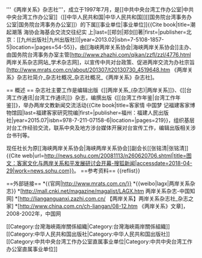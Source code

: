 '''《两岸关系》杂志社'''，成立于1997年7月，是[[中共中央台湾工作办公室|中共中央台湾工作办公室]]（[[中华人民共和国|中华人民共和国]][[国务院台湾事务办公室|国务院台湾事务办公室]]）的下属[[事业单位|事业单位]]<ref>{{Cite book|title=潮起潮落 海协会海基会交流交往纪实 上|last=[[郑剑|郑剑]]著|first=|publisher=北京：[[九州出版社|九州出版社]]|year=2013.02|isbn=7-5108-1857-5|location=|pages=54-55}}</ref>，由[[海峡两岸关系协会|海峡两岸关系协会]]主办、由国务院台湾事务办室主管<ref>[http://www.zhazhi.com/qikan/zzfl/zzl/4776.html 两岸关系杂志网站_学术杂志网]</ref>，以宣传中共对台政策、促进两岸交流为办社宗旨<ref>[http://www.mrats.com.cn/about/201307/t20130730_4519648.htm 《两岸关系》杂志社简介_杂志社概况_杂志社概况_《两岸关系》杂志社]</ref>。 

== 概述 ==
杂志社主要工作是编辑出版《[[两岸关系_(杂志)|两岸关系]]》、《[[台湾工作通讯|台湾工作通讯]]》杂志，编撰出版《[[台湾工作年鉴|台湾工作年鉴]]》，举办两岸文教新闻交流活动<ref>{{Cite book|title=客家情 中国梦 记福建客家博物馆园|last=福建客家研究院编|first=|publisher=福州：福建人民出版社|year=2015.07|isbn=978-7-211-07158-6|location=|pages=219}}</ref>，组织基层对台工作经验交流，联系中央及地方涉台媒体开展对台宣传工作，编辑出版相关涉台书刊等。

现任社长为原[[海峡两岸关系协会|海峡两岸关系协会]]副会长[[张铭清|张铭清]]<ref>{{Cite web|url=http://news.sohu.com/20081113/n260620706.shtml|title=图文：客家文化与两岸关系和平发展研讨会开幕-搜狐新闻|accessdate=2018-04-29|work=news.sohu.com}}</ref>。
==参考资料==
{{reflist}}

==外部链接==
*{{官网|http://www.mrats.com.cn/}}
*{{weibo|lagx|两岸关系杂志}}
*[http://mall.cnki.net/magazine/magalist/LAGX.htm 两岸关系杂志-中国知网]
*[http://lianganguanxi.zazhi.com.cn/ 【两岸关系】两岸关系杂志社_杂志之家]
*[http://www.china.com.cn/ch-liangan/08-12.htm 《两岸关系》文章]，2008-2002年，中国网

[[Category:台灣海峽兩岸關係組織|Category:台灣海峽兩岸關係組織]]
[[Category:中华人民共和国出版社|Category:中华人民共和国出版社]]
[[Category:中共中央台湾工作办公室直属事业单位|Category:中共中央台湾工作办公室直属事业单位]]